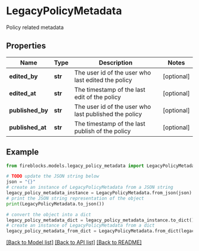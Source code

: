 # LegacyPolicyMetadata

Policy related metadata

## Properties

Name | Type | Description | Notes
------------ | ------------- | ------------- | -------------
**edited_by** | **str** | The user id of the user who last edited the policy | [optional] 
**edited_at** | **str** | The timestamp of the last edit of the policy | [optional] 
**published_by** | **str** | The user id of the user who last published the policy | [optional] 
**published_at** | **str** | The timestamp of the last publish of the policy | [optional] 

## Example

```python
from fireblocks.models.legacy_policy_metadata import LegacyPolicyMetadata

# TODO update the JSON string below
json = "{}"
# create an instance of LegacyPolicyMetadata from a JSON string
legacy_policy_metadata_instance = LegacyPolicyMetadata.from_json(json)
# print the JSON string representation of the object
print(LegacyPolicyMetadata.to_json())

# convert the object into a dict
legacy_policy_metadata_dict = legacy_policy_metadata_instance.to_dict()
# create an instance of LegacyPolicyMetadata from a dict
legacy_policy_metadata_from_dict = LegacyPolicyMetadata.from_dict(legacy_policy_metadata_dict)
```
[[Back to Model list]](../README.md#documentation-for-models) [[Back to API list]](../README.md#documentation-for-api-endpoints) [[Back to README]](../README.md)


